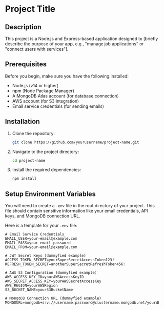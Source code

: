# Project Title

## Description

This project is a Node.js and Express-based application designed to [briefly describe the purpose of your app, e.g., "manage job applications" or "connect users with services"].

## Prerequisites

Before you begin, make sure you have the following installed:

- Node.js (v14 or higher)
- npm (Node Package Manager)
- A MongoDB Atlas account (for database connection)
- AWS account (for S3 integration)
- Email service credentials (for sending emails)

## Installation

1. Clone the repository:

    ```bash
    git clone https://github.com/yourusername/project-name.git
    ```

2. Navigate to the project directory:

    ```bash
    cd project-name
    ```

3. Install the required dependencies:

    ```bash
    npm install
    ```

## Setup Environment Variables

You will need to create a `.env` file in the root directory of your project. This file should contain sensitive information like your email credentials, API keys, and MongoDB connection URL.

Here is a template for your `.env` file:

```env
# Email Service Credentials
EMAIL_USER=your-email@example.com
EMAIL_PASS=your-email-password
EMAIL_FROM=your-email@example.com

# JWT Secret Keys (dummyfied example)
ACCESS_TOKEN_SECRET=yourSuperSecretAccessToken123!
REFRESH_TOKEN_SECRET=anotherSuperSecretRefreshToken456!

# AWS S3 Configuration (dummyfied example)
AWS_ACCESS_KEY_ID=yourAWSAccessKeyID
AWS_SECRET_ACCESS_KEY=yourAWSSecretAccessKey
AWS_REGION=yourAWSRegion
S3_BUCKET_NAME=yourS3BucketName

# MongoDB Connection URL (dummyfied example)
MONGOURL=mongodb+srv://username:password@clustername.mongodb.net/yourdbname


